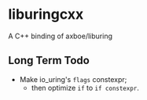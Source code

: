 # liburingcxx
A C++ binding of axboe/liburing

## Long Term Todo

- Make io_uring's `flags` constexpr;
  - then optimize `if` to `if constexpr`.